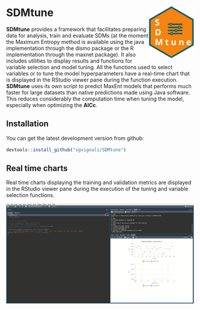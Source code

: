 
<!-- README.md is generated from README.Rmd. Please edit that file -->
SDMtune <img src="logo.svg" align="right" alt="" width="120" />
===============================================================

**SDMtune** provides a framework that facilitates preparing data for analysis, train and evaluate SDMs (at the moment the Maximum Entropy method is available using the java implementation through the dismo package or the R implementation through the maxnet package). It also includes utilities to display results and functions for variable selection and model tuning. All the functions used to select variables or to tune the model hyperparameters have a real-time chart that is displayed in the RStudio viewer pane during the function execution. **SDMtune** uses its own script to predict MaxEnt models that performs much faster for large datasets than native predictions made using Java software. This reduces considerably the computation time when tuning the model, especially when optimizing the **AICc**.

Installation
------------

You can get the latest development version from github:

``` r
devtools::install_github("sgvignali/SDMtune")
```

Real time charts
----------------

Real time charts displaying the training and validation metrics are displayed in the RStudio viewer pane during the execution of the tuning and variable selection functions.

<img src="realtime-chart.gif" alt="" />
